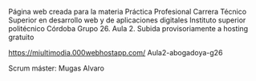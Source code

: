 Página web creada para la materia Práctica Profesional
Carrera Técnico Superior en desarrollo web y de aplicaciones digitales
Instituto superior politécnico Córdoba
Grupo 26. Aula 2.
Subida provisoriamente a hosting gratuito

https://miultimodia.000webhostapp.com/
Aula2-abogadoya-g26

Scrum máster: Mugas Alvaro




